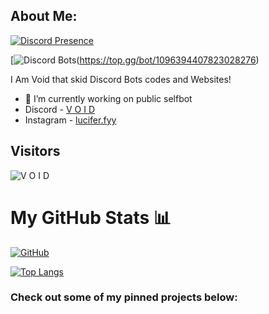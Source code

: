 ## About Me:

[![Discord Presence](https://lanyard.cnrad.dev/api/1207080455225213061)](https://discord.com/users/1207080455225213061)

[![Discord Bots](https://top.gg/api/widget/1096394407823028276.svg)(https://top.gg/bot/1096394407823028276)

I Am Void that skid Discord Bots codes and Websites!
- 🔭 I’m currently working on public selfbot
- Discord - [V O I D](https://discord.com/users/932031167778127963)
- Instagram - [lucifer.fyy](https://instagram.com/lucifer.fyy)

## Visitors
![V O I D](https://profile-counter.glitch.me/voidfy69/count.svg)


# My GitHub Stats 📊

[![GitHub](https://github-readme-stats.vercel.app/api?username=voidfy69&theme=tokyonight)](https://github.com/voidfy69)

[![Top Langs](https://github-readme-stats.vercel.app/api/top-langs/?username=voidfy69&theme=tokyonight&layout=compact)](https://github.com/voidfy69)





### Check out some of my pinned projects below:
